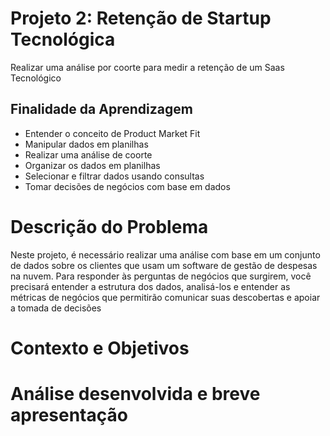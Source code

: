 # Projeto 2: Retenção de Startup Tecnológica

Realizar uma análise por coorte para medir a retenção de um Saas Tecnológico

## Finalidade da Aprendizagem

- Entender o conceito de Product Market Fit
- Manipular dados em planilhas
- Realizar uma análise de coorte
- Organizar os dados em planilhas
- Selecionar e filtrar dados usando consultas
- Tomar decisões de negócios com base em dados

# Descrição do Problema

Neste projeto, é necessário realizar uma análise com base em um conjunto de dados sobre os clientes que usam um software de gestão de despesas na nuvem. Para responder às perguntas de negócios que surgirem, você precisará entender a estrutura dos dados, analisá-los e entender as métricas de negócios que permitirão comunicar suas descobertas e apoiar a tomada de decisões

# Contexto e Objetivos

# Análise desenvolvida e breve apresentação 